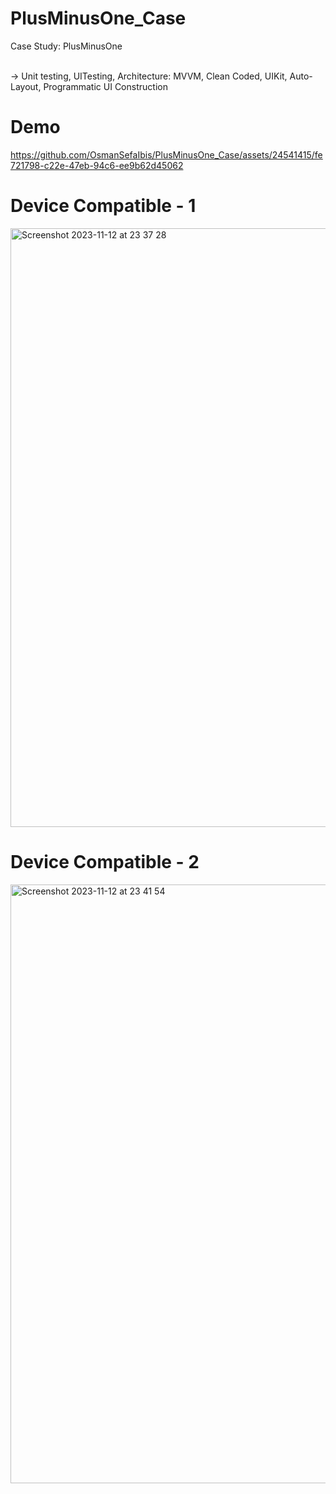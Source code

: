 # PlusMinusOne_Case
Case Study: PlusMinusOne <br />

<br />-> Unit testing, UITesting, Architecture: MVVM, Clean Coded, UIKit, Auto-Layout, Programmatic UI Construction <br />

# Demo
https://github.com/OsmanSefaIbis/PlusMinusOne_Case/assets/24541415/fe721798-c22e-47eb-94c6-ee9b62d45062

# Device Compatible - 1
<img width="958" alt="Screenshot 2023-11-12 at 23 37 28" src="https://github.com/OsmanSefaIbis/PlusMinusOne_Case/assets/24541415/18907a2c-28c3-40b5-9c74-b897d110c500">

# Device Compatible - 2
<img width="958" alt="Screenshot 2023-11-12 at 23 41 54" src="https://github.com/OsmanSefaIbis/PlusMinusOne_Case/assets/24541415/f084d5e5-4d66-453c-9365-0687aa5784f9">



